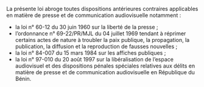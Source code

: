 La présente loi abroge toutes dispositions antérieures contraires applicables en matière de presse et de communication audiovisuelle notamment :
- la loi n° 60-12 du 30 juin 1960 sur la liberté de la presse ;
- l’ordonnance n° 69-22/PR/MJL du 04 juillet 1969 tendant à réprimer certains actes de nature à troubler la paix publique, la propagation, la publication, la diffusion et la reproduction de fausses nouvelles ;
- la loi n° 84-007 du 15 mars 1984 sur les affiches publiques ;
- la loi n° 97-010 du 20 août 1997 sur la libéralisation de l’espace audiovisuel et des dispositions pénales spéciales relatives aux délits en matière de presse et de communication audiovisuelle en République du Bénin.